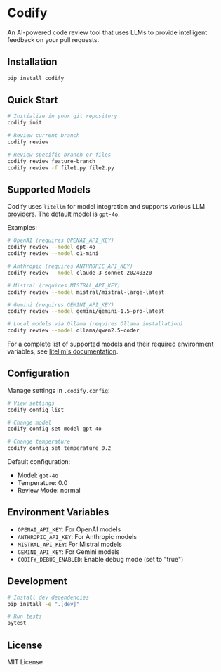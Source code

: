 # Codify

An AI-powered code review tool that uses LLMs to provide intelligent feedback on your pull requests.

## Installation

```bash
pip install codify
```

## Quick Start

```bash
# Initialize in your git repository
codify init

# Review current branch
codify review

# Review specific branch or files
codify review feature-branch
codify review -f file1.py file2.py
```

## Supported Models

Codify uses `litellm` for model integration and supports various LLM [providers](https://docs.litellm.ai/docs/providers). The default model is `gpt-4o`.

Examples:
```bash
# OpenAI (requires OPENAI_API_KEY)
codify review --model gpt-4o
codify review --model o1-mini

# Anthropic (requires ANTHROPIC_API_KEY)
codify review --model claude-3-sonnet-20240320

# Mistral (requires MISTRAL_API_KEY)
codify review --model mistral/mistral-large-latest

# Gemini (requires GEMINI_API_KEY)
codify review --model gemini/gemini-1.5-pro-latest

# Local models via Ollama (requires Ollama installation)
codify review --model ollama/qwen2.5-coder
```

For a complete list of supported models and their required environment variables, see [litellm's documentation](https://docs.litellm.ai/docs/).

## Configuration

Manage settings in `.codify.config`:

```bash
# View settings
codify config list

# Change model
codify config set model gpt-4o

# Change temperature
codify config set temperature 0.2
```

Default configuration:
- Model: `gpt-4o`
- Temperature: 0.0
- Review Mode: normal

## Environment Variables

- `OPENAI_API_KEY`: For OpenAI models
- `ANTHROPIC_API_KEY`: For Anthropic models
- `MISTRAL_API_KEY`: For Mistral models
- `GEMINI_API_KEY`: For Gemini models
- `CODIFY_DEBUG_ENABLED`: Enable debug mode (set to "true")

## Development

```bash
# Install dev dependencies
pip install -e ".[dev]"

# Run tests
pytest
```

## License

MIT License